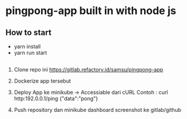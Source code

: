 # pingpong-app built in with node js

## How to start
- yarn install
- yarn run start

##
1. Clone repo ini https://gitlab.refactory.id/samsu/pingpong-app
2. Dockerize app tersebut
3. Deploy App ke minikube -> Accessiable dari cURL
Contoh :
 curl http:192.0.0.1/ping
 {"data":"pong"}

4. Push repository dan minikube dashboard screenshot ke gitlab/github